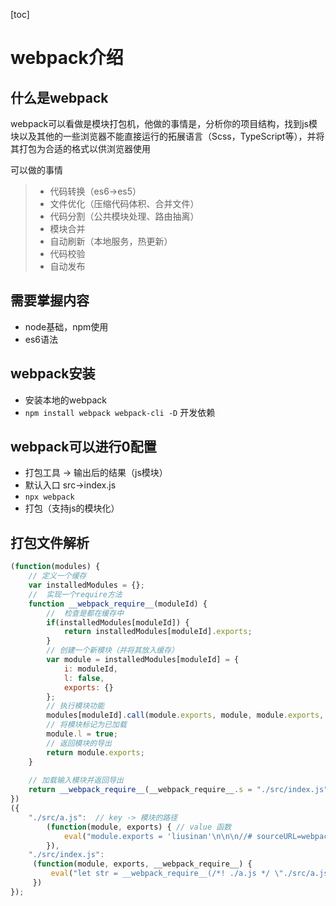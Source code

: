 [toc]

# webpack介绍
## 什么是webpack
webpack可以看做是模块打包机，他做的事情是，分析你的项目结构，找到js模块以及其他的一些浏览器不能直接运行的拓展语言（Scss，TypeScript等），并将其打包为合适的格式以供浏览器使用

可以做的事情
>- 代码转换（es6->es5）
>- 文件优化（压缩代码体积、合并文件）
>- 代码分割（公共模块处理、路由抽离）
>- 模块合并
>- 自动刷新（本地服务，热更新）
>- 代码校验
>- 自动发布

## 需要掌握内容
- node基础，npm使用
- es6语法

## webpack安装
- 安装本地的webpack
- `npm install webpack webpack-cli -D`   开发依赖

## webpack可以进行0配置
- 打包工具 -> 输出后的结果（js模块）
- 默认入口 src->index.js
- `npx webpack`
- 打包（支持js的模块化）

## 打包文件解析

```js
(function(modules) {
    // 定义一个缓存
	var installedModules = {};
	//  实现一个require方法
	function __webpack_require__(moduleId) {
		//  检查是都在缓存中
		if(installedModules[moduleId]) {
			return installedModules[moduleId].exports;
		}
		// 创建一个新模块（并将其放入缓存）
		var module = installedModules[moduleId] = {
			i: moduleId,
			l: false,
			exports: {}
		};
		// 执行模块功能
		modules[moduleId].call(module.exports, module, module.exports, __webpack_require__);
		// 将模块标记为已加载
		module.l = true;
		// 返回模块的导出
		return module.exports;
	}
	
	// 加载输入模块并返回导出
	return __webpack_require__(__webpack_require__.s = "./src/index.js"); // 入口模块
})
({
    "./src/a.js":  // key -> 模块的路径
        (function(module, exports) { // value 函数
            eval("module.exports = 'liusinan'\n\n\n//# sourceURL=webpack:///./src/a.js?");
        }),
    "./src/index.js":
     (function(module, exports, __webpack_require__) {
         eval("let str = __webpack_require__(/*! ./a.js */ \"./src/a.js\")\nconsole.log(str);\n\n\n//# sourceURL=webpack:///./src/index.js?");
     })
});
```

